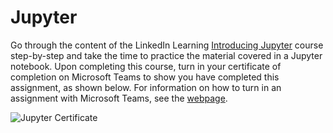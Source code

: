 # Jupyter

Go through the content of the LinkedIn Learning [Introducing Jupyter](https://www.linkedin.com/learning/introducing-jupyter/) course step-by-step and take the time to practice the material covered in a Jupyter notebook. Upon completing this course, turn in your certificate of completion on Microsoft Teams to show you have completed this assignment, as shown below. For information on how to turn in an assignment with Microsoft Teams, see the [webpage](https://support.microsoft.com/en-us/office/turn-in-an-assignment-in-microsoft-teams-e25f383a-b747-4a0b-b6d5-a2845a52092b).

![Jupyter Certificate](../linkedFiles/Jupyter.png)
